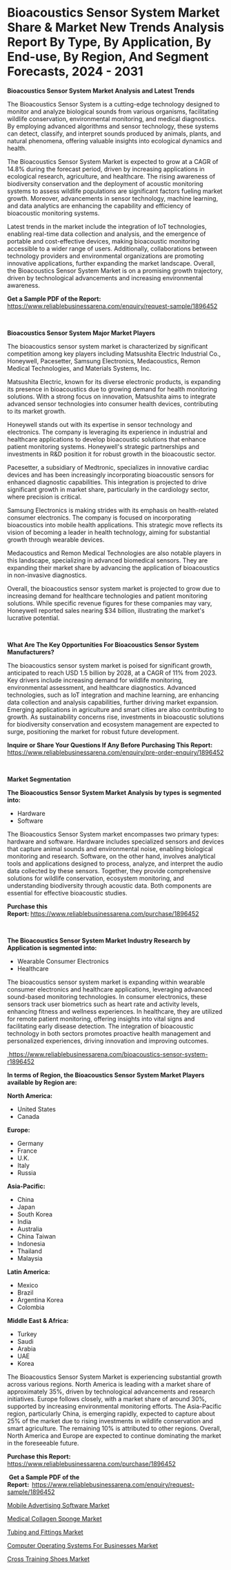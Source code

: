 <p><h1>Bioacoustics Sensor System Market Share & Market New Trends Analysis Report By Type, By Application, By End-use, By Region, And Segment Forecasts, 2024 - 2031</h1></p><p><strong>Bioacoustics Sensor System Market Analysis and Latest Trends</strong></p>
<p><p>The Bioacoustics Sensor System is a cutting-edge technology designed to monitor and analyze biological sounds from various organisms, facilitating wildlife conservation, environmental monitoring, and medical diagnostics. By employing advanced algorithms and sensor technology, these systems can detect, classify, and interpret sounds produced by animals, plants, and natural phenomena, offering valuable insights into ecological dynamics and health.</p><p>The Bioacoustics Sensor System Market is expected to grow at a CAGR of 14.8% during the forecast period, driven by increasing applications in ecological research, agriculture, and healthcare. The rising awareness of biodiversity conservation and the deployment of acoustic monitoring systems to assess wildlife populations are significant factors fueling market growth. Moreover, advancements in sensor technology, machine learning, and data analytics are enhancing the capability and efficiency of bioacoustic monitoring systems.</p><p>Latest trends in the market include the integration of IoT technologies, enabling real-time data collection and analysis, and the emergence of portable and cost-effective devices, making bioacoustic monitoring accessible to a wider range of users. Additionally, collaborations between technology providers and environmental organizations are promoting innovative applications, further expanding the market landscape. Overall, the Bioacoustics Sensor System Market is on a promising growth trajectory, driven by technological advancements and increasing environmental awareness.</p></p>
<p><strong>Get a Sample PDF of the Report:&nbsp;</strong> <a href="https://www.reliablebusinessarena.com/enquiry/request-sample/1896452?utm_campaign=1729&utm_medium=2&utm_source=Github&utm_content=ia&utm_term=30102024&utm_id=bioacoustics-sensor-system">https://www.reliablebusinessarena.com/enquiry/request-sample/1896452</a></p>
<p>&nbsp;</p>
<p><strong>Bioacoustics Sensor System Major Market Players</strong></p>
<p><p>The bioacoustics sensor system market is characterized by significant competition among key players including Matsushita Electric Industrial Co., Honeywell, Pacesetter, Samsung Electronics, Medacoustics, Remon Medical Technologies, and Materials Systems, Inc. </p><p>Matsushita Electric, known for its diverse electronic products, is expanding its presence in bioacoustics due to growing demand for health monitoring solutions. With a strong focus on innovation, Matsushita aims to integrate advanced sensor technologies into consumer health devices, contributing to its market growth.</p><p>Honeywell stands out with its expertise in sensor technology and electronics. The company is leveraging its experience in industrial and healthcare applications to develop bioacoustic solutions that enhance patient monitoring systems. Honeywell's strategic partnerships and investments in R&D position it for robust growth in the bioacoustic sector.</p><p>Pacesetter, a subsidiary of Medtronic, specializes in innovative cardiac devices and has been increasingly incorporating bioacoustic sensors for enhanced diagnostic capabilities. This integration is projected to drive significant growth in market share, particularly in the cardiology sector, where precision is critical.</p><p>Samsung Electronics is making strides with its emphasis on health-related consumer electronics. The company is focused on incorporating bioacoustics into mobile health applications. This strategic move reflects its vision of becoming a leader in health technology, aiming for substantial growth through wearable devices.</p><p>Medacoustics and Remon Medical Technologies are also notable players in this landscape, specializing in advanced biomedical sensors. They are expanding their market share by advancing the application of bioacoustics in non-invasive diagnostics.</p><p>Overall, the bioacoustics sensor system market is projected to grow due to increasing demand for healthcare technologies and patient monitoring solutions. While specific revenue figures for these companies may vary, Honeywell reported sales nearing $34 billion, illustrating the market's lucrative potential.</p></p>
<p>&nbsp;</p>
<p><strong>What Are The Key Opportunities For Bioacoustics Sensor System Manufacturers?</strong></p>
<p><p>The bioacoustics sensor system market is poised for significant growth, anticipated to reach USD 1.5 billion by 2028, at a CAGR of 11% from 2023. Key drivers include increasing demand for wildlife monitoring, environmental assessment, and healthcare diagnostics. Advanced technologies, such as IoT integration and machine learning, are enhancing data collection and analysis capabilities, further driving market expansion. Emerging applications in agriculture and smart cities are also contributing to growth. As sustainability concerns rise, investments in bioacoustic solutions for biodiversity conservation and ecosystem management are expected to surge, positioning the market for robust future development.</p></p>
<p><strong>Inquire or Share Your Questions If Any Before Purchasing This Report:</strong> <a href="https://www.reliablebusinessarena.com/enquiry/pre-order-enquiry/1896452?utm_campaign=1729&utm_medium=2&utm_source=Github&utm_content=ia&utm_term=30102024&utm_id=bioacoustics-sensor-system">https://www.reliablebusinessarena.com/enquiry/pre-order-enquiry/1896452</a></p>
<p>&nbsp;</p>
<p><strong>Market Segmentation</strong></p>
<p><strong>The Bioacoustics Sensor System Market Analysis by types is segmented into:</strong></p>
<p><ul><li>Hardware</li><li>Software</li></ul></p>
<p><p>The Bioacoustics Sensor System market encompasses two primary types: hardware and software. Hardware includes specialized sensors and devices that capture animal sounds and environmental noise, enabling biological monitoring and research. Software, on the other hand, involves analytical tools and applications designed to process, analyze, and interpret the audio data collected by these sensors. Together, they provide comprehensive solutions for wildlife conservation, ecosystem monitoring, and understanding biodiversity through acoustic data. Both components are essential for effective bioacoustic studies.</p></p>
<p><strong>Purchase this Report:&nbsp;</strong><a href="https://www.reliablebusinessarena.com/purchase/1896452?utm_campaign=1729&utm_medium=2&utm_source=Github&utm_content=ia&utm_term=30102024&utm_id=bioacoustics-sensor-system">https://www.reliablebusinessarena.com/purchase/1896452</a></p>
<p>&nbsp;</p>
<p><strong>The Bioacoustics Sensor System Market Industry Research by Application is segmented into:</strong></p>
<p><ul><li>Wearable Consumer Electronics</li><li>Healthcare</li></ul></p>
<p><p>The bioacoustics sensor system market is expanding within wearable consumer electronics and healthcare applications, leveraging advanced sound-based monitoring technologies. In consumer electronics, these sensors track user biometrics such as heart rate and activity levels, enhancing fitness and wellness experiences. In healthcare, they are utilized for remote patient monitoring, offering insights into vital signs and facilitating early disease detection. The integration of bioacoustic technology in both sectors promotes proactive health management and personalized experiences, driving innovation and improving outcomes.</p></p>
<p><a href="https://www.reliablebusinessarena.com/bioacoustics-sensor-system-r1896452?utm_campaign=1729&utm_medium=2&utm_source=Github&utm_content=ia&utm_term=30102024&utm_id=bioacoustics-sensor-system">&nbsp;https://www.reliablebusinessarena.com/bioacoustics-sensor-system-r1896452</a></p>
<p><strong>In terms of Region, the Bioacoustics Sensor System Market Players available by Region are:</strong></p>
<p>
    <p> <strong> North America: </strong>
        <ul>
            <li>United States</li>
            <li>Canada</li>
        </ul>
        </p> 
    <p> <strong> Europe: </strong>
        <ul>
            <li>Germany</li>
            <li>France</li>
            <li>U.K.</li>
            <li>Italy</li>
            <li>Russia</li>
        </ul>
        </p> 
    <p> <strong> Asia-Pacific: </strong>
        <ul>
            <li>China</li>
            <li>Japan</li>
            <li>South Korea</li>
            <li>India</li>
            <li>Australia</li>
            <li>China Taiwan</li>
            <li>Indonesia</li>
            <li>Thailand</li>
            <li>Malaysia</li>
        </ul>
        </p> 
    <p> <strong> Latin America: </strong>
        <ul>
            <li>Mexico</li>
            <li>Brazil</li>
            <li>Argentina Korea</li>
            <li>Colombia</li>
        </ul>
        </p> 
    <p> <strong> Middle East & Africa: </strong>
        <ul>
            <li>Turkey</li>
            <li>Saudi</li>
            <li>Arabia</li>
            <li>UAE</li>
            <li>Korea</li>
        </ul>
    </p>
    </p>
<p><p>The Bioacoustics Sensor System Market is experiencing substantial growth across various regions. North America is leading with a market share of approximately 35%, driven by technological advancements and research initiatives. Europe follows closely, with a market share of around 30%, supported by increasing environmental monitoring efforts. The Asia-Pacific region, particularly China, is emerging rapidly, expected to capture about 25% of the market due to rising investments in wildlife conservation and smart agriculture. The remaining 10% is attributed to other regions. Overall, North America and Europe are expected to continue dominating the market in the foreseeable future.</p></p>
<p><strong>Purchase this Report: </strong><a href="https://www.reliablebusinessarena.com/purchase/1896452?utm_campaign=1729&utm_medium=2&utm_source=Github&utm_content=ia&utm_term=30102024&utm_id=bioacoustics-sensor-system">https://www.reliablebusinessarena.com/purchase/1896452</a></p>
<p>&nbsp;<strong>Get a Sample PDF of the Report:&nbsp;&nbsp;</strong><a href="https://www.reliablebusinessarena.com/enquiry/request-sample/1896452?utm_campaign=1729&utm_medium=2&utm_source=Github&utm_content=ia&utm_term=30102024&utm_id=bioacoustics-sensor-system">https://www.reliablebusinessarena.com/enquiry/request-sample/1896452</a></p>
<p><strong></strong></p>
<p><p><a href="https://www.linkedin.com/pulse/insights-mobile-advertising-software-market-players-size-geographical-rsi7e?utm_campaign=1729&utm_medium=2&utm_source=Github&utm_content=ia&utm_term=30102024&utm_id=bioacoustics-sensor-system">Mobile Advertising Software Market</a></p><p><a href="https://www.linkedin.com/pulse/medical-collagen-sponge-market-evolution-regional-adaptations-w3exf?utm_campaign=1729&utm_medium=2&utm_source=Github&utm_content=ia&utm_term=30102024&utm_id=bioacoustics-sensor-system">Medical Collagen Sponge Market</a></p><p><a href="https://www.linkedin.com/pulse/strategic-insights-global-tubing-fittings-market-trends-ygnye?utm_campaign=1729&utm_medium=2&utm_source=Github&utm_content=ia&utm_term=30102024&utm_id=bioacoustics-sensor-system">Tubing and Fittings Market</a></p><p><a href="https://github.com/AnnDiaz698/Market-Research-Report-List-1/blob/main/computer-operating-systems-for-businesses-market.md?utm_campaign=1729&utm_medium=2&utm_source=Github&utm_content=ia&utm_term=30102024&utm_id=bioacoustics-sensor-system">Computer Operating Systems For Businesses Market</a></p><p><a href="https://www.linkedin.com/pulse/market-forecasting-change-global-cross-training-shoes-thodf?utm_campaign=1729&utm_medium=2&utm_source=Github&utm_content=ia&utm_term=30102024&utm_id=bioacoustics-sensor-system">Cross Training Shoes Market</a></p></p>